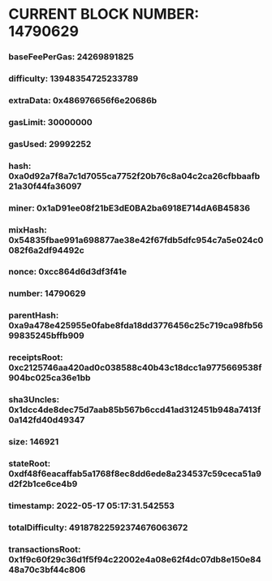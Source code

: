 # CURRENT BLOCK NUMBER: 14790629

### baseFeePerGas: 24269891825
### difficulty: 13948354725233789
### extraData: 0x486976656f6e20686b
### gasLimit: 30000000
### gasUsed: 29992252
### hash: 0xa0d92a7f8a7c1d7055ca7752f20b76c8a04c2ca26cfbbaafb21a30f44fa36097
### miner: 0x1aD91ee08f21bE3dE0BA2ba6918E714dA6B45836
### mixHash: 0x54835fbae991a698877ae38e42f67fdb5dfc954c7a5e024c0082f6a2df94492c
### nonce: 0xcc864d6d3df3f41e
### number: 14790629
### parentHash: 0xa9a478e425955e0fabe8fda18dd3776456c25c719ca98fb5699835245bffb909
### receiptsRoot: 0xc2125746aa420ad0c038588c40b43c18dcc1a9775669538f904bc025ca36e1bb
### sha3Uncles: 0x1dcc4de8dec75d7aab85b567b6ccd41ad312451b948a7413f0a142fd40d49347
### size: 146921
### stateRoot: 0xdf48f6eacaffab5a1768f8ec8dd6ede8a234537c59ceca51a9d2f2b1ce6ce4b9
### timestamp: 2022-05-17 05:17:31.542553
### totalDifficulty: 49187822592374676063672
### transactionsRoot: 0x1f9c60f29c36d1f5f94c22002e4a08e62f4dc07db8e150e8448a70c3bf44c806
